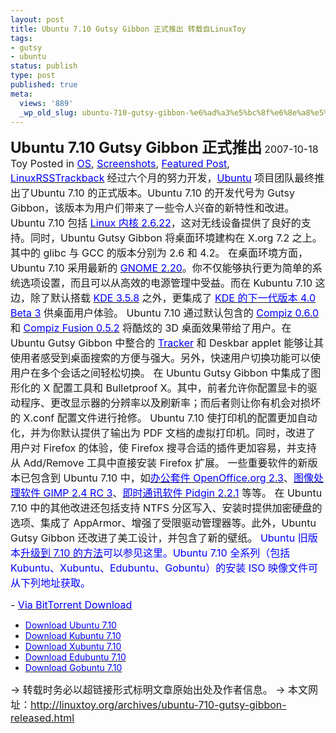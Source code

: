 ```yaml
---
layout: post
title: Ubuntu 7.10 Gutsy Gibbon 正式推出 转载自LinuxToy
tags:
- gutsy
- ubuntu
status: publish
type: post
published: true
meta:
  views: '889'
  _wp_old_slug: ubuntu-710-gutsy-gibbon-%e6%ad%a3%e5%bc%8f%e6%8e%a8%e5%87%ba-%e8%bd%ac%e8%bd%bd%e8%87%aalinuxtoy
---
```


<strong><span style="font-size:18pt;">Ubuntu 7.10 Gutsy Gibbon </span></strong><strong><span style="font-size:18pt;">正式推出<span/></span></strong>
<span style="font-size:12pt;">2007-10-18 Toy Posted in <a href="http://linuxtoy.org/category/os/" title="View all posts in OS"><span style="color:blue;">OS</span></a>, <a href="http://linuxtoy.org/category/screenshots/" title="View all posts in Screenshots"><span style="color:blue;">Screenshots</span></a>, <a href="http://linuxtoy.org/category/featured-post/" title="View all posts in Featured Post"><span style="color:blue;">Featured Post</span></a>, <a href="http://linuxtoy.org/category/os/linux/" title="View all posts in Linux"><span style="color:blue;">Linux</span></a><a href="http://linuxtoy.org/archives/ubuntu-710-gutsy-gibbon-released.html/feed/"><span style="color:blue;">RSS</span></a><a href="http://linuxtoy.org/archives/ubuntu-710-gutsy-gibbon-released.html/trackback/" title="copy this URI and ping to this post from ur own site"><span style="color:blue;">Trackback</span></a></span>
<span style="font-size:12pt;">经过六个月的努力开发，<span><a href="http://www.ubuntu.com/"><span style="color:blue;">Ubuntu</span></a> </span>项目团队最终推出了<span>Ubuntu 7.10 </span>的正式版本。<span>Ubuntu 7.10 </span>的开发代号为<span> Gutsy Gibbon</span>，该版本为用户们带来了一些令人兴奋的新特性和改进。<span/></span>
<span style="font-size:12pt;">Ubuntu 7.10 </span><span style="font-size:12pt;">包括 <span><a href="http://linuxtoy.org/archives/linux-kernel-2622-released.html"><span style="color:blue;">Linux </span><span style="color:blue;"><span>内核 2.6.22</span></span></a></span>，这对无线设备提供了良好的支持。同时，<span>Ubuntu Gutsy Gibbon </span>将桌面环境建构在<span> X.org 7.2 </span>之上。其中的<span> glibc </span>与<span> GCC </span>的版本分别为<span> 2.6 </span>和<span> 4.2</span>。<span/></span>
<span style="font-size:12pt;">在桌面环境方面，<span>Ubuntu 7.10 </span>采用最新的 <span><a href="http://linuxtoy.org/archives/gnome-220-released.html"><span style="color:blue;">GNOME 2.20</span></a></span>。你不仅能够执行更为简单的系统选项设置，而且可以从高效的电源管理中受益。而在<span> Kubuntu 7.10 </span>这边，除了默认搭载 <span><a href="http://linuxtoy.org/archives/kde-358-released.html"><span style="color:blue;">KDE 3.5.8</span></a> </span>之外，更集成了 <span><a href="http://linuxtoy.org/archives/kde-40-beta-3-released.html"><span style="color:blue;">KDE </span><span style="color:blue;"><span>的下一代版本 4.0 Beta 3</span></span></a> </span>供桌面用户体验。<span/></span>
<span style="font-size:12pt;">Ubuntu 7.10 </span><span style="font-size:12pt;">通过默认包含的 <span><a href="http://linuxtoy.org/archives/compiz-060-released.html"><span style="color:blue;">Compiz 0.6.0</span></a> </span>和 <span><a href="http://linuxtoy.org/archives/compiz-fusion-052-released.html"><span style="color:blue;">Compiz Fusion 0.5.2</span></a> </span>将酷炫的<span> 3D </span>桌面效果带给了用户。在<span> Ubuntu Gutsy Gibbon </span>中整合的 <span><a href="http://linuxtoy.org/archives/tracker.html"><span style="color:blue;">Tracker</span></a> </span>和<span> Deskbar applet </span>能够让其使用者感受到桌面搜索的方便与强大。另外，快速用户切换功能可以使用户在多个会话之间轻松切换。<span/></span>
<span style="font-size:12pt;">在<span> Ubuntu Gutsy Gibbon </span>中集成了图形化的<span> X </span>配置工具和<span> Bulletproof X</span>。其中，前者允许你配置显卡的驱动程序、更改显示器的分辨率以及刷新率；而后者则让你有机会对损坏的<span> X.conf </span>配置文件进行抢修。<span/></span>
<span style="font-size:12pt;">Ubuntu 7.10 </span><span style="font-size:12pt;">使打印机的配置更加自动化，并为你默认提供了输出为<span> PDF </span>文档的虚拟打印机。同时，改进了用户对<span> Firefox </span>的体验，使<span> Firefox </span>搜寻合适的插件更加容易，并支持从<span> Add/Remove </span>工具中直接安装<span> Firefox </span>扩展。<span/></span>
<span style="font-size:12pt;">一些重要软件的新版本已包含到<span> Ubuntu 7.10 </span>中，如<span><a href="http://linuxtoy.org/archives/openofficeorg-230-released.html"><span style="color:blue;"><span>办公套件 OpenOffice.org 2.3</span></span></a></span>、<span><a href="http://linuxtoy.org/archives/gimp-240-new-features.html"><span style="color:blue;"><span>图像处理软件 GIMP 2.4 RC 3</span></span></a></span>、<span><a href="http://linuxtoy.org/archives/pidgin-221-released.html"><span style="color:blue;"><span>即时通讯软件 Pidgin 2.2.1</span></span></a> </span>等等。<span/></span>
<span style="font-size:12pt;">在<span> Ubuntu 7.10 </span>中的其他改进还包括支持<span> NTFS </span>分区写入、安装时提供加密硬盘的选项、集成了<span> AppArmor</span>、增强了受限驱动管理器等。此外，<span>Ubuntu Gutsy Gibbon </span>还改进了美工设计，并包含了新的壁纸。</span>
<span style="font-size:12pt;"><span style="color:blue;text-decoration:none;"><span/></span><span>Ubuntu </span>旧版本<span><a href="http://www.ubuntu.com/getubuntu/upgrading"><span style="color:blue;"><span>升级到 7.10 </span></span><span style="color:blue;"><span>的方法</span></span></a></span>可以参见这里。<span>Ubuntu 7.10 </span>全系列（包括<span> Kubuntu</span>、<span>Xubuntu</span>、<span>Edubuntu</span>、<span>Gobuntu</span>）的安装<span> ISO </span>映像文件可从下列地址获取。<span/></span>

<span style="font-size:12pt;">- <a href="http://torrent.ubuntu.com:6969/"><span style="color:blue;">Via BitTorrent Download</span></a>
- <a href="http://releases.ubuntu.com/7.10/"><span style="color:blue;">Download Ubuntu 7.10</span></a>
- <a href="http://releases.ubuntu.com/releases/kubuntu/7.10/"><span style="color:blue;">Download Kubuntu 7.10</span></a>
- <a href="http://cdimage.ubuntu.com/xubuntu/releases/7.10/"><span style="color:blue;">Download Xubuntu 7.10</span></a>
- <a href="http://releases.ubuntu.com/releases/edubuntu/7.10/"><span style="color:blue;">Download Edubuntu 7.10</span></a>
- <a href="http://cdimage.ubuntu.com/cdimage/gobuntu/releases/7.10/"><span style="color:blue;">Download Gobuntu 7.10</span></a> </span>

<span style="font-size:12pt;">→ </span><span style="font-size:12pt;">转载时务必以超链接形式标明文章原始出处及作者信息。<span>
→ </span>本文网址：<span><a href="http://linuxtoy.org/archives/ubuntu-710-gutsy-gibbon-released.html"><span style="color:blue;">http://linuxtoy.org/archives/ubuntu-710-gutsy-gibbon-released.html</span></a></span></span>